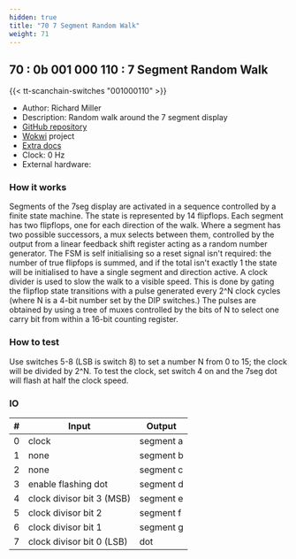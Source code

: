 ```yaml
---
hidden: true
title: "70 7 Segment Random Walk"
weight: 71
---
```


## 70 : 0b 001 000 110 : 7 Segment Random Walk

{{< tt-scanchain-switches "001000110" >}}

* Author: Richard Miller
* Description: Random walk around the 7 segment display
* [GitHub repository](https://github.com/millerresearch/tt03)
* [Wokwi](https://wokwi.com/projects/361728681519813633) project
* [Extra docs]()
* Clock: 0 Hz
* External hardware: 



### How it works

Segments of the 7seg display are activated in a sequence controlled
by a finite state machine. The state is represented by 14 flipflops.
Each segment has two flipflops, one for each direction of the walk.
Where a segment has two possible successors, a mux selects
between them, controlled by the output from a linear feedback shift
register acting as a random number generator. The FSM is self
initialising so a reset signal isn't required: the number of true
flipfops is summed, and if the total isn't exactly 1 the state will
be initialised to have a single segment and direction active. A
clock divider is used to slow the walk to a visible speed. This is
done by gating the flipflop state transitions with a pulse generated
every 2^N clock cycles (where N is a 4-bit number set by the DIP
switches.) The pulses are obtained by using a tree of muxes controlled
by the bits of N to select one carry bit from within a 16-bit counting
register.


### How to test

Use switches 5-8 (LSB is switch 8) to set a number N from 0 to 15;
the clock will be divided by 2^N. To test the clock, set switch 4 on
and the 7seg dot will flash at half the clock speed.


### IO

| # | Input        | Output       |
|---|--------------|--------------|
| 0 | clock  | segment a |
| 1 | none  | segment b |
| 2 | none  | segment c |
| 3 | enable flashing dot  | segment d |
| 4 | clock divisor bit 3 (MSB)  | segment e |
| 5 | clock divisor bit 2  | segment f |
| 6 | clock divisor bit 1  | segment g |
| 7 | clock divisor bit 0 (LSB)  | dot |
